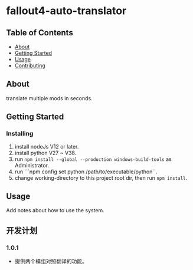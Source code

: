 # fallout4-auto-translator

## Table of Contents

- [About](#about)
- [Getting Started](#getting_started)
- [Usage](#usage)
- [Contributing](../CONTRIBUTING.md)

## About <a name = "about"></a>

translate multiple mods in seconds.

## Getting Started <a name = "getting_started"></a>


### Installing
1. install nodeJs V12 or later.
2. install python V27 ~ V38.
3. run ```npm install --global --production windows-build-tools``` as Administrator.
4. run ```npm config set python /path/to/executable/python``.
5. change working-directory to this project root dir, then run ```npm install```.

## Usage <a name = "usage"></a>

Add notes about how to use the system.

## 开发计划
### 1.0.1
*  提供两个模组对照翻译的功能。
